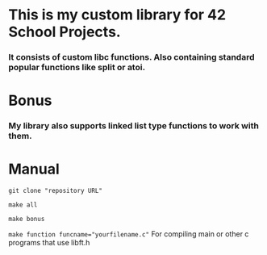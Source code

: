 # This is my custom library for 42 School Projects.

### It consists of custom libc functions. Also containing standard popular functions like split or atoi.

# Bonus

### My library also supports linked list type functions to work with them.

# Manual

```git clone "repository URL"```

```make all```

```make bonus```

```make function funcname="yourfilename.c"```
For compiling main or other c programs that use libft.h
